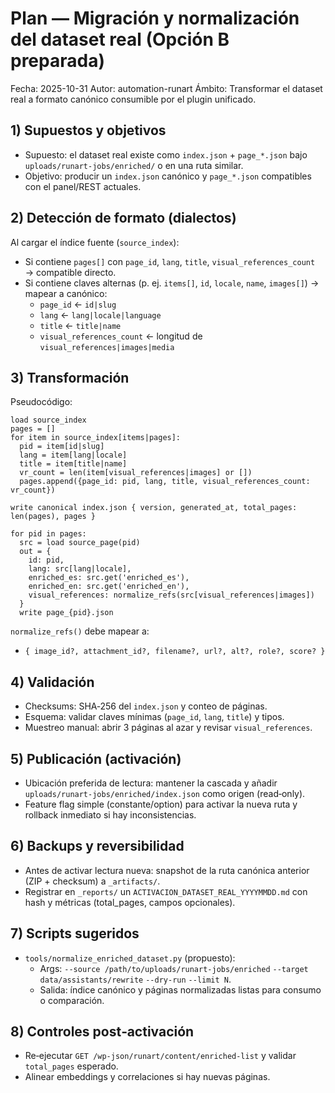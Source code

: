 # Plan — Migración y normalización del dataset real (Opción B preparada)

Fecha: 2025-10-31
Autor: automation-runart
Ámbito: Transformar el dataset real a formato canónico consumible por el plugin unificado.

## 1) Supuestos y objetivos

- Supuesto: el dataset real existe como `index.json` + `page_*.json` bajo `uploads/runart-jobs/enriched/` o en una ruta similar.
- Objetivo: producir un `index.json` canónico y `page_*.json` compatibles con el panel/REST actuales.

## 2) Detección de formato (dialectos)

Al cargar el índice fuente (`source_index`):
- Si contiene `pages[]` con `page_id`, `lang`, `title`, `visual_references_count` → compatible directo.
- Si contiene claves alternas (p. ej. `items[]`, `id`, `locale`, `name`, `images[]`) → mapear a canónico:
  - `page_id` ← `id|slug`
  - `lang` ← `lang|locale|language`
  - `title` ← `title|name`
  - `visual_references_count` ← longitud de `visual_references|images|media`

## 3) Transformación

Pseudocódigo:

```
load source_index
pages = []
for item in source_index[items|pages]:
  pid = item[id|slug]
  lang = item[lang|locale]
  title = item[title|name]
  vr_count = len(item[visual_references|images] or [])
  pages.append({page_id: pid, lang, title, visual_references_count: vr_count})

write canonical index.json { version, generated_at, total_pages: len(pages), pages }

for pid in pages:
  src = load source_page(pid)
  out = {
    id: pid,
    lang: src[lang|locale],
    enriched_es: src.get('enriched_es'),
    enriched_en: src.get('enriched_en'),
    visual_references: normalize_refs(src[visual_references|images])
  }
  write page_{pid}.json
```

`normalize_refs()` debe mapear a:
- `{ image_id?, attachment_id?, filename?, url?, alt?, role?, score? }`

## 4) Validación

- Checksums: SHA‑256 del `index.json` y conteo de páginas.
- Esquema: validar claves mínimas (`page_id`, `lang`, `title`) y tipos.
- Muestreo manual: abrir 3 páginas al azar y revisar `visual_references`.

## 5) Publicación (activación)

- Ubicación preferida de lectura: mantener la cascada y añadir `uploads/runart-jobs/enriched/index.json` como origen (read‑only).
- Feature flag simple (constante/option) para activar la nueva ruta y rollback inmediato si hay inconsistencias.

## 6) Backups y reversibilidad

- Antes de activar lectura nueva: snapshot de la ruta canónica anterior (ZIP + checksum) a `_artifacts/`.
- Registrar en `_reports/` un `ACTIVACION_DATASET_REAL_YYYYMMDD.md` con hash y métricas (total_pages, campos opcionales).

## 7) Scripts sugeridos

- `tools/normalize_enriched_dataset.py` (propuesto):
  - Args: `--source /path/to/uploads/runart-jobs/enriched` `--target data/assistants/rewrite` `--dry-run` `--limit N`.
  - Salida: índice canónico y páginas normalizadas listas para consumo o comparación.

## 8) Controles post‑activación

- Re‑ejecutar `GET /wp-json/runart/content/enriched-list` y validar `total_pages` esperado.
- Alinear embeddings y correlaciones si hay nuevas páginas.
